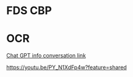 # FDS CBP
# OCR

[Chat GPT info conversation link](https://chat.openai.com/share/ba6de9cd-8cfe-4fd8-96dc-3f9eda5e61e0)

https://youtu.be/PY_N1XdFp4w?feature=shared
